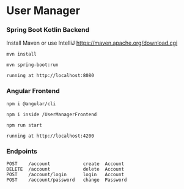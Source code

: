 # User Manager

### Spring Boot Kotlin Backend

Install Maven or use IntelliJ
https://maven.apache.org/download.cgi

    mvn install
    
    mvn spring-boot:run
    
    running at http://localhost:8080

### Angular Frontend

    npm i @angular/cli

    npm i inside /UserManagerFrontend

    npm run start
    
    running at http://localhost:4200

### Endpoints

    POST    /account            create  Account
    DELETE  /account            delete  Account
    POST    /account/login      login   Account 
    POST    /account/password   change  Password
